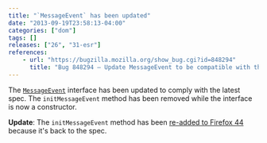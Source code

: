 ```yaml
---
title: "`MessageEvent` has been updated"
date: "2013-09-19T23:58:13-04:00"
categories: ["dom"]
tags: []
releases: ["26", "31-esr"]
references:
    - url: "https://bugzilla.mozilla.org/show_bug.cgi?id=848294"
      title: "Bug 848294 – Update MessageEvent to be compatible with the spec"
---
```

The [`MessageEvent`](https://developer.mozilla.org/docs/Web/API/MessageEvent) interface has been updated to comply with the latest spec. The `initMessageEvent` method has been removed while the interface is now a constructor.

**Update**: The `initMessageEvent` method has been [re-added to Firefox 44](https://bugzilla.mozilla.org/show_bug.cgi?id=949376) because it's back to the spec.
